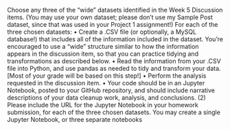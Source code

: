 Choose any three of the “wide” datasets identified in the Week 5 Discussion items. (You may
use your own dataset; please don’t use my Sample Post dataset, since that was used in your
Project 1 assignment!) For each of the three chosen datasets:
• Create a .CSV file (or optionally, a MySQL database!) that includes all of the information
included in the dataset. You’re encouraged to use a “wide” structure similar to how the
information appears in the discussion item, so that you can practice tidying and
transformations as described below.
• Read the information from your .CSV file into Python, and use pandas as needed to tidy
and transform your data. [Most of your grade will be based on this step!]
• Perform the analysis requested in the discussion item.
• Your code should be in an Jupyter Notebook, posted to your GitHub repository, and
should include narrative descriptions of your data cleanup work, analysis, and
conclusions.
(2) Please include the URL for the Jupyter Notebook in your homework submission, for each of the
three chosen datasets. You may create a single Jupyter Notebook, or three separate
notebooks
